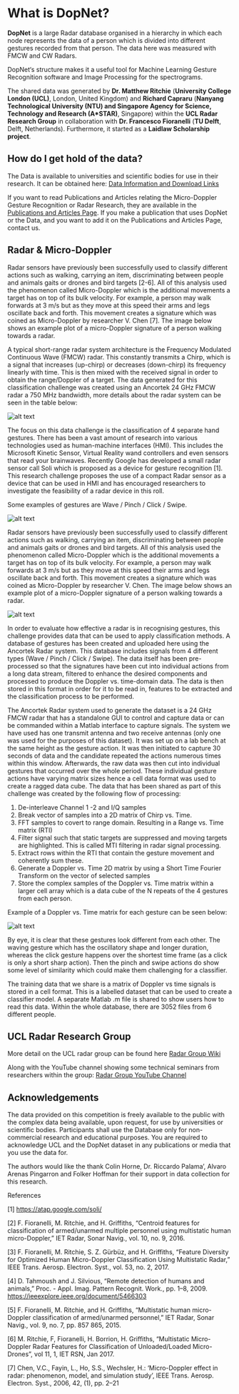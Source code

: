 


# What is DopNet?

**DopNet** is a large Radar database organised in a hierarchy in which each node represents the data of a person which is divided into different gestures recorded from that person. The data here was measured with FMCW and CW Radars.

DopNet‘s structure makes it a useful tool for Machine Learning Gesture Recognition software and Image Processing for the spectrograms.

The shared data was generated by **Dr. Matthew Ritchie** (**University College London (UCL)**, London, United Kingdom) and **Richard Capraru** (**Nanyang Technological University (NTU) and Singapore Agency for Science, Technology and Research (A*STAR)**, Singapore) within the **UCL Radar Research Group** in collaboration with **Dr. Francesco Fioranelli** (**TU Delft**, Delft, Netherlands). Furthermore, it started as a **Laidlaw Scholarship project**.

## How do I get hold of the data?

The Data is available to universities and scientific bodies for use in their research. It can be obtained here: [Data Information and Download Links](https://github.com/UCLRadarGroup/DopNet/blob/main/data/Data_Download_And_Details.md)

If you want to read Publications and Articles relating the Micro-Doppler Gesture Recognition or Radar Research, they are available in the [Publications and Articles Page](https://github.com/UCLRadarGroup/DopNet/blob/main/Publications-and-Articles.md). If you make a publication that uses DopNet or the Data, and you want to add it on the Publications and Articles Page, contact us.

## Radar & Micro-Doppler 

Radar sensors have previously been successfully used to classify different actions such as walking, carrying an item, discriminating between people and animals gaits or drones and bird targets [2-6]. All of this analysis used the phenomenon called Micro-Doppler which is the additional movements a target has on top of its bulk velocity. For example, a person may walk forwards at 3 m/s but as they move at this speed their arms and legs oscillate back and forth. This movement creates a signature which was coined as Micro-Doppler by researcher V. Chen [7]. The image below shows an example plot of a micro-Doppler signature of a person walking towards a radar.

A typical short-range radar system architecture is the Frequency Modulated Continuous Wave (FMCW) radar. This constantly transmits a Chirp, which is a signal that increases (up-chirp) or decreases (down-chirp) its frequency linearly with time. This is then mixed with the received signal in order to obtain the range/Doppler of a target. The data generated for this classification challenge was created using an Ancortek 24 GHz FMCW radar a 750 MHz bandwidth, more details about the radar system can be seen in the table below:

![alt text](https://github.com/UCLRadarGroup/DopNet/blob/6221b177c76048d356d0ea62ca5210772be55c1e/images/Picture4.png?raw=true)

The focus on this data challenge is the classification of 4 separate hand gestures. There has been a vast amount of research into various technologies used as human-machine interfaces (HMI). This includes the Microsoft Kinetic Sensor, Virtual Reality wand controllers and even sensors that read your brainwaves. Recently Google has developed a small radar sensor call Soli which is proposed as a device for gesture recognition [1]. This research challenge proposes the use of a compact Radar sensor as a device that can be used in HMI and has encouraged researchers to investigate the feasibility of a radar device in this roll.

Some examples of gestures are Wave / Pinch / Click / Swipe.

![alt text](https://github.com/UCLRadarGroup/DopNet/blob/6221b177c76048d356d0ea62ca5210772be55c1e/images/Picture5.png?raw=true)

Radar sensors have previously been successfully used to classify different actions such as walking, carrying an item, discriminating between people and animals gaits or drones and bird targets. All of this analysis used the phenomenon called Micro-Doppler which is the additional movements a target has on top of its bulk velocity. For example, a person may walk forwards at 3 m/s but as they move at this speed their arms and legs oscillate back and forth. This movement creates a signature which was coined as Micro-Doppler by researcher V. Chen. The image below shows an example plot of a micro-Doppler signature of a person walking towards a radar.

![alt text](https://github.com/UCLRadarGroup/DopNet/blob/6221b177c76048d356d0ea62ca5210772be55c1e/images/Picture6.png?raw=true)

In order to evaluate how effective a radar is in recognising gestures, this challenge provides data that can be used to apply classification methods. A database of gestures has been created and uploaded here using the Ancortek Radar system. This database includes signals from 4 different types (Wave / Pinch / Click / Swipe). The data itself has been pre-processed so that the signatures have been cut into individual actions from a long data stream, filtered to enhance the desired components and processed to produce the Doppler vs. time-domain data. The data is then stored in this format in order for it to be read in, features to be extracted and the classification process to be performed.

The Ancortek Radar system used to generate the dataset is a 24 GHz FMCW radar that has a standalone GUI to control and capture data or can be commanded within a Matlab interface to capture signals. The system we have used has one transmit antenna and two receive antennas (only one was used for the purposes of this dataset). It was set up on a lab bench at the same height as the gesture action. It was then initiated to capture 30 seconds of data and the candidate repeated the actions numerous times within this window. Afterwards, the raw data was then cut into individual gestures that occurred over the whole period. These individual gesture actions have varying matrix sizes hence a cell data format was used to create a ragged data cube. The data that has been shared as part of this challenge was created by the following flow of processing:

1. De-interleave Channel 1 -2 and I/Q samples
2. Break vector of samples into a 2D matrix of Chirp vs. Time. 
3. FFT samples to covert to range domain. Resulting in a Range vs. Time matrix (RTI) 
4. Filter signal such that static targets are suppressed and moving targets are highlighted. This is called MTI filtering in radar signal processing. 
5. Extract rows within the RTI that contain the gesture movement and coherently sum these. 
6. Generate a Doppler vs. Time 2D matrix by using a Short Time Fourier Transform on the vector of selected samples 
7. Store the complex samples of the Doppler vs. Time matrix within a larger cell array which is a data cube of the N repeats of the 4 gestures from each person. 

Example of a Doppler vs. Time matrix for each gesture can be seen below:

![alt text](https://github.com/UCLRadarGroup/DopNet/blob/6221b177c76048d356d0ea62ca5210772be55c1e/images/Picture3-635x500%20(1).png?raw=true)

By eye, it is clear that these gestures look different from each other. The waving gesture which has the oscillatory shape and longer duration, whereas the click gesture happens over the shortest time frame (as a click is only a short sharp action). Then the pinch and swipe actions do show some level of similarity which could make them challenging for a classifier.

The training data that we share is a matrix of Doppler vs time signals is stored in a cell format. This is a labelled dataset that can be used to create a classifier model. A separate Matlab .m file is shared to show users how to read this data. Within the whole database, there are 3052 files from 6 different people.

## UCL Radar Research Group

More detail on the UCL radar group can be found here
[Radar Group Wiki](https://collab.ee.ucl.ac.uk/radar-research/doku.php)

Along with the YouTube channel showing some technical seminars from researchers within the group: [Radar Group YouTube Channel](https://www.youtube.com/channel/UCI5KZFVKvLPqntR5HMoDb_Q?view_as=subscriber)

## Acknowledgements

The data provided on this competition is freely available to the public with the complex data being available, upon request, for use by universities or scientific bodies. Participants shall use the Database only for non-commercial research and educational purposes. You are required to acknowledge UCL and the DopNet dataset in any publications or media that you use the data for.

The authors would like the thank Colin Horne, Dr. Riccardo Palama’, Alvaro Arenas Pingarron and Folker Hoffman for their support in data collection for this research.

References

[1] https://atap.google.com/soli/

[2] F. Fioranelli, M. Ritchie, and H. Griffiths, “Centroid features for classification of
armed/unarmed multiple personnel using multistatic human micro-Doppler,” IET Radar,
Sonar Navig., vol. 10, no. 9, 2016.

[3] F. Fioranelli, M. Ritchie, S. Z. Gürbüz, and H. Griffiths, “Feature Diversity for Optimized
Human Micro-Doppler Classification Using Multistatic Radar,” IEEE Trans. Aerosp.
Electron. Syst., vol. 53, no. 2, 2017.

[4] D. Tahmoush and J. Silvious, “Remote detection of humans and animals,” Proc. - Appl. Imag. Pattern Recognit. Work., pp. 1–8, 2009. https://ieeexplore.ieee.org/document/5466303

[5] F. Fioranelli, M. Ritchie, and H. Griffiths, “Multistatic human micro-Doppler classification of armed/unarmed personnel,” IET Radar, Sonar Navig., vol. 9, no. 7, pp. 857 865, 2015.

[6] M. Ritchie, F, Fioranelli, H. Borrion, H. Griffiths, “Multistatic Micro-Doppler Radar Features for Classification of Unloaded/Loaded Micro-Drones”, vol 11, 1, IET RSN, Jan 2017.

[7] Chen, V.C., Fayin, L., Ho, S.S., Wechsler, H.: ‘Micro-Doppler effect in radar: phenomenon, model, and simulation study’, IEEE Trans. Aerosp. Electron. Syst., 2006, 42, (1), pp. 2–21
